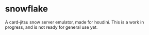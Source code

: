 # snowflake

A card-jitsu snow server emulator, made for houdini.
This is a work in progress, and is not ready for general use yet.
